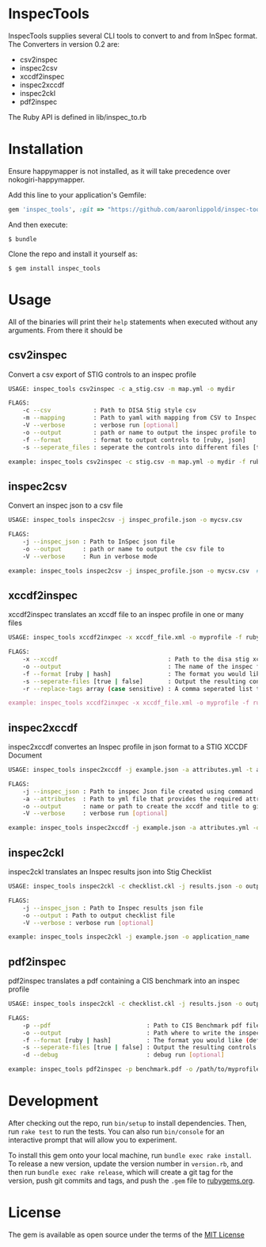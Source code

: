 # InspecTools

InspecTools supplies several CLI tools to convert to and from InSpec format. The Converters in version 0.2 are:

* csv2inspec
* inspec2csv
* xccdf2inspec
* inspec2xccdf
* inspec2ckl
* pdf2inspec

The Ruby API is defined in lib/inspec_to.rb

# Installation

Ensure happymapper is not installed, as it will take precedence over nokogiri-happymapper.

Add this line to your application's Gemfile:

```ruby
gem 'inspec_tools', :git => "https://github.com/aaronlippold/inspec-tools"
```

And then execute:

    $ bundle

Clone the repo and install it yourself as:

    $ gem install inspec_tools

# Usage

All of the binaries will print their `help` statements when executed without any arguments. From there it should be 

## csv2inspec 

Convert a csv export of STIG controls to an inspec profile
``` bash	
USAGE: inspec_tools csv2inspec -c a_stig.csv -m map.yml -o mydir

FLAGS:
	-c --csv            : Path to DISA Stig style csv
	-m --mapping        : Path to yaml with mapping from CSV to Inspec Controls
	-V --verbose        : verbose run [optional]
	-o --output         : path or name to output the inspec profile to
	-f --format         : format to output controls to [ruby, json]
	-s --seperate_files : seperate the controls into different files [true, false]

example: inspec_tools csv2inspec -c stig.csv -m map.yml -o mydir -f ruby -s true   # To map stig.csv to inspec via map.yml
```

## inspec2csv 

Convert an inspec json to a csv file
``` bash	
USAGE: inspec_tools inspec2csv -j inspec_profile.json -o mycsv.csv

FLAGS:
	-j --inspec_json : Path to InSpec json file
	-o --output      : path or name to output the csv file to
	-V --verbose     : Run in verbose mode

example: inspec_tools inspec2csv -j inspec_profile.json -o mycsv.csv  # To map stig.csv to inspec via map.yml
```

## xccdf2inspec

xccdf2inspec translates an xccdf file to an inspec profile in one or many files
``` bash
USAGE: inspec_tools xccdf2inxpec -x xccdf_file.xml -o myprofile -f ruby

FLAGS:
	-x --xccdf                               : Path to the disa stig xccdf file
	-o --output                              : The name of the inspec file to generate [optional]
	-f --format [ruby | hash]                : The format you would like (default: ruby) [optional]
	-s --seperate-files [true | false]       : Output the resulting controls as one or mutiple files (default: true) [optional]
	-r --replace-tags array (case sensitive) : A comma seperated list to replace tags with a $ if found in a group rules description tag [optional]  

example: inspec_tools xccdf2inxpec -x xccdf_file.xml -o myprofile -f ruby -s false  # To map stig.csv to inspec via map.yml
```

## inspec2xccdf

inspec2xccdf convertes an Inspec profile in json format to a STIG XCCDF Document
``` bash
USAGE: inspec_tools inspec2xccdf -j example.json -a attributes.yml -t application_name

FLAGS:
	-j --inspec_json : Path to inspec Json file created using command 'inspec json <profile> > example.json'
	-a --attributes  : Path to yml file that provides the required attributes for the XCCDF Document. Sample file can be generated using command 'inspec2xccdf generate_attribute_file'
	-o --output      : name or path to create the xccdf and title to give the xccdf
	-V --verbose     : verbose run [optional]

example: inspec_tools inspec2xccdf -j example.json -a attributes.yml -o application_name 
```

## inspec2ckl

inspec2ckl translates an Inspec results json into Stig Checklist

``` bash
USAGE: inspec_tools inspec2ckl -c checklist.ckl -j results.json -o output.ckl

FLAGS:
	-j --inspec_json : Path to Inspec results json file
	-o --output : Path to output checklist file
	-V --verbose : verbose run [optional]

example: inspec_tools inspec2ckl -j example.json -o application_name 
```

## pdf2inspec

pdf2inspec translates a pdf containing a CIS benchmark into an inspec profile

``` bash
USAGE: inspec_tools inspec2ckl -c checklist.ckl -j results.json -o output.ckl

FLAGS:
	-p --pdf                           : Path to CIS Benchmark pdf file
	-o --output                        : Path where to write the inspec profile to
	-f --format [ruby | hash]          : The format you would like (default: ruby) [optional]
	-s --seperate-files [true | false] : Output the resulting controls as one or mutiple files (default: true) [optional]
	-d --debug                         : debug run [optional]

example: inspec_tools pdf2inspec -p benchmark.pdf -o /path/to/myprofile -f ruby -s true
```


# Development

After checking out the repo, run `bin/setup` to install dependencies. Then, run `rake test` to run the tests. You can also run `bin/console` for an interactive prompt that will allow you to experiment.

To install this gem onto your local machine, run `bundle exec rake install`. To release a new version, update the version number in `version.rb`, and then run `bundle exec rake release`, which will create a git tag for the version, push git commits and tags, and push the `.gem` file to [rubygems.org](https://rubygems.org).

# License

The gem is available as open source under the terms of the [MIT License](http://opensource.org/licenses/MIT)

